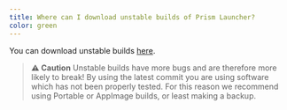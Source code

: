 ```yaml
---
title: Where can I download unstable builds of Prism Launcher?
color: green
---
```


You can download unstable builds [here](https://nightly.link/PrismLauncher/PrismLauncher/workflows/trigger_builds/develop).

> **:warning: Caution**
> Unstable builds have more bugs and are therefore more likely to break! By using the latest commit you are using software which has not been properly tested. For this reason we recommend using Portable or AppImage builds, or least making a backup.
